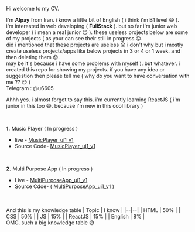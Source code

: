 Hi welcome to my CV.

I'm **Alpay**  from Iran. i know a little bit of English ( i think i'm B1 level  😅 ). <br>i'm interested in web developing  ( **FullStack** ). 
but so far i'm junior web developer ( i mean a real junior 😐 ). these useless projects below are some of my projects ( as your  can see their still in progress 😟.<br> did i mentioned that these projects are useless 😟 i don't why but i mostly create useless projects/apps like below projects in 3 or 4 or 1 week. and then deleting them  😐.<br> may be it's because i have some problems with myself ).
but whatever.
i created this repo for showing my projects. if you have any idea or suggestion then please tell me ( why do you want to have conversation with me ?? 😔 )
<br>
Telegram : @u6605

Ahhh yes. i almost forgot to say this.  i'm currently learning ReactJS ( i'm junior in this too 😅. because i'm new in this cool library )

<br>

**1.** Music Player ( In progress )

 - live - [MusicPlayer_ui1_v1 ](https://gitfname.github.io/music-player-ui1-v1/) 
 - Source Code- [MusicPlayer_ui1_v1](https://github.com/gitfname/music-player-ui1-v1) 

<br>

**2.** Multi Purpose App ( In progress )

 - Live - [MultiPurposeApp_ui1_v1](https://majestic-malasada-8ab165.netlify.app/)
 - Source Cdoe- ( [MultiPurposeApp_ui1_v1](https://github.com/gitfname/app_ui_3) )

<br><br>
And this is my knowledge table
| Topic | I know |
|--|--|
| HTML | 50% |
| CSS | 50% |
| JS | 15% |
| ReactJS | 15% |
| English | 8% |
<br>
OMG. such a big knowledge table 😅
